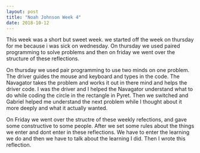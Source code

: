 ```yaml
---
layout: post
title: "Noah Johnson Week 4"
date: 2018-10-12
---
```


 This week was a short but sweet week. we started off the week on thursday for me because i was sick on wednesday. On thursday we used paired programming to solve problems and then on friday we went over the structure of these reflections.
 
 On thursday we used pair programming to use two minds on one problem. The driver guides the mouse and keyboard and types in the code.
 The Navagator takes the problem and works it out in there mind and helps the driver code. I was the driver and I helped the Navagator  understand what to do while coding the circle in the rectangle in Pyret. Then we switched and Gabriel helped me understand the next problem while I thought about it more deeply and what it actually wanted. 
 
 On Friday we went over the structre of these weekly refections, and gave some constructive to some people. After we set some rules about the things we enter and dont enter in these reflections. We have to enter the learning we do and then we have to talk about the learning I did. Then I wrote this reflection.
